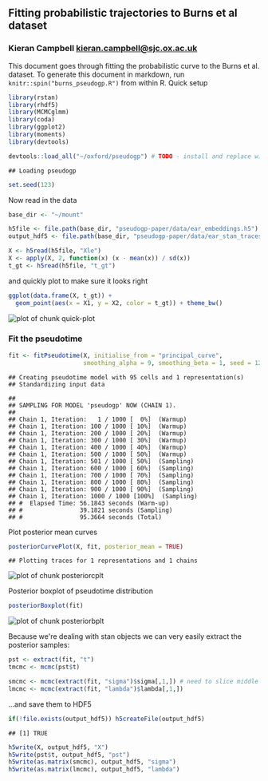 ## Fitting probabilistic trajectories to Burns et al dataset
### Kieran Campbell <kieran.campbell@sjc.ox.ac.uk>

This document goes through fitting the probabilistic curve to the Burns et al.
dataset. To generate this document in markdown, run `knitr::spin("burns_pseudogp.R")` 
from
within R.
Quick setup



```r
library(rstan)
library(rhdf5)
library(MCMCglmm)
library(coda)
library(ggplot2)
library(moments)
library(devtools)

devtools::load_all("~/oxford/pseudogp") # TODO - install and replace with `library(pseudogp)`
```

```
## Loading pseudogp
```

```r
set.seed(123)
```

Now read in the data



```r
base_dir <- "~/mount"

h5file <- file.path(base_dir, "pseudogp-paper/data/ear_embeddings.h5")
output_hdf5 <- file.path(base_dir, "pseudogp-paper/data/ear_stan_traces.h5")

X <- h5read(h5file, "Xle")
X <- apply(X, 2, function(x) (x - mean(x)) / sd(x))
t_gt <- h5read(h5file, "t_gt")
```

and quickly plot to make sure it looks right


```r
ggplot(data.frame(X, t_gt)) + 
  geom_point(aes(x = X1, y = X2, color = t_gt)) + theme_bw()
```

![plot of chunk quick-plot](figure/quick-plot-1.png) 

### Fit the pseudotime


```r
fit <- fitPseudotime(X, initialise_from = "principal_curve", 
                     smoothing_alpha = 9, smoothing_beta = 1, seed = 123)
```

```
## Creating pseudotime model with 95 cells and 1 representation(s)
## Standardizing input data
```

```
## 
## SAMPLING FOR MODEL 'pseudogp' NOW (CHAIN 1).
## 
## Chain 1, Iteration:   1 / 1000 [  0%]  (Warmup)
## Chain 1, Iteration: 100 / 1000 [ 10%]  (Warmup)
## Chain 1, Iteration: 200 / 1000 [ 20%]  (Warmup)
## Chain 1, Iteration: 300 / 1000 [ 30%]  (Warmup)
## Chain 1, Iteration: 400 / 1000 [ 40%]  (Warmup)
## Chain 1, Iteration: 500 / 1000 [ 50%]  (Warmup)
## Chain 1, Iteration: 501 / 1000 [ 50%]  (Sampling)
## Chain 1, Iteration: 600 / 1000 [ 60%]  (Sampling)
## Chain 1, Iteration: 700 / 1000 [ 70%]  (Sampling)
## Chain 1, Iteration: 800 / 1000 [ 80%]  (Sampling)
## Chain 1, Iteration: 900 / 1000 [ 90%]  (Sampling)
## Chain 1, Iteration: 1000 / 1000 [100%]  (Sampling)
## #  Elapsed Time: 56.1843 seconds (Warm-up)
## #                39.1821 seconds (Sampling)
## #                95.3664 seconds (Total)
```

Plot posterior mean curves


```r
posteriorCurvePlot(X, fit, posterior_mean = TRUE)
```

```
## Plotting traces for 1 representations and 1 chains
```

![plot of chunk posteriorcplt](figure/posteriorcplt-1.png) 

Posterior boxplot of pseudotime distribution


```r
posteriorBoxplot(fit)
```

![plot of chunk posteriorbplt](figure/posteriorbplt-1.png) 

Because we're dealing with stan objects we can very easily extract the posterior samples:


```r
pst <- extract(fit, "t")
tmcmc <- mcmc(pst$t)

smcmc <- mcmc(extract(fit, "sigma")$sigma[,1,]) # need to slice middle index to get single rep.
lmcmc <- mcmc(extract(fit, "lambda")$lambda[,1,])
```

...and save them to HDF5


```r
if(!file.exists(output_hdf5)) h5createFile(output_hdf5)
```

```
## [1] TRUE
```

```r
h5write(X, output_hdf5, "X")
h5write(pst$t, output_hdf5, "pst")
h5write(as.matrix(smcmc), output_hdf5, "sigma")
h5write(as.matrix(lmcmc), output_hdf5, "lambda")
```

